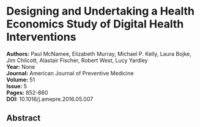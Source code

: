 # Designing and Undertaking a Health Economics Study of Digital Health Interventions

**Authors:** Paul McNamee, Elizabeth Murray, Michael P. Kelly, Laura Bojke, Jim Chilcott, Alastair Fischer, Robert West, Lucy Yardley  
**Year:** None  
**Journal:** American Journal of Preventive Medicine  
**Volume:** 51  
**Issue:** 5  
**Pages:** 852-860  
**DOI:** 10.1016/j.amepre.2016.05.007  

## Abstract


